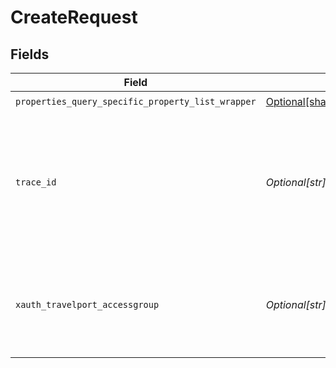 # CreateRequest


## Fields

| Field                                                                                                                                | Type                                                                                                                                 | Required                                                                                                                             | Description                                                                                                                          |
| ------------------------------------------------------------------------------------------------------------------------------------ | ------------------------------------------------------------------------------------------------------------------------------------ | ------------------------------------------------------------------------------------------------------------------------------------ | ------------------------------------------------------------------------------------------------------------------------------------ |
| `properties_query_specific_property_list_wrapper`                                                                                    | [Optional[shared.PropertiesQuerySpecificPropertyListWrapper]](undefined/models/shared/propertiesqueryspecificpropertylistwrapper.md) | :heavy_check_mark:                                                                                                                   | N/A                                                                                                                                  |
| `trace_id`                                                                                                                           | *Optional[str]*                                                                                                                      | :heavy_minus_sign:                                                                                                                   | Identifier used to correlate API invocations across long-running or multi-call business flows.                                       |
| `xauth_travelport_accessgroup`                                                                                                       | *Optional[str]*                                                                                                                      | :heavy_minus_sign:                                                                                                                   | Identifies the Travelport access group with which the caller is associated                                                           |